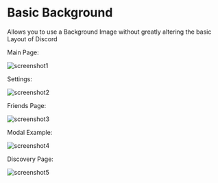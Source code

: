 # Basic Background

Allows you to use a Background Image without greatly altering the basic Layout of Discord


Main Page:

![screenshot1](https://mwittrien.github.io/BetterDiscordAddons/Themes/BasicBackground/_res/screenshot1.png)

Settings:

![screenshot2](https://mwittrien.github.io/BetterDiscordAddons/Themes/BasicBackground/_res/screenshot2.png)

Friends Page:

![screenshot3](https://mwittrien.github.io/BetterDiscordAddons/Themes/BasicBackground/_res/screenshot3.png)

Modal Example:

![screenshot4](https://mwittrien.github.io/BetterDiscordAddons/Themes/BasicBackground/_res/screenshot4.png)

Discovery Page:

![screenshot5](https://mwittrien.github.io/BetterDiscordAddons/Themes/BasicBackground/_res/screenshot5.png)
